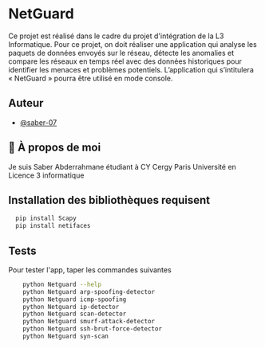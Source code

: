 # NetGuard

Ce projet est réalisé dans le cadre du projet d'intégration de la L3 Informatique.
Pour ce projet, on doit réaliser une application qui analyse les paquets de données envoyés sur le réseau, détecte les anomalies et compare les réseaux en temps réel avec des données historiques pour identifier les menaces et problèmes potentiels.
L’application qui s’intitulera « NetGuard » pourra être utilisé en mode console.

## Auteur

- [@saber-07](https://github.com/saber-07)


## 🚀 À propos de moi

Je suis Saber Abderrahmane étudiant à CY Cergy Paris Université en Licence 3 informatique


## Installation des bibliothèques requisent

```bash
  pip install Scapy
  pip install netifaces
```
    
  
##  Tests

Pour tester l'app, taper les commandes suivantes

```bash
    python Netguard --help
    python Netguard arp-spoofing-detector
    python Netguard icmp-spoofing
    python Netguard ip-detector
    python Netguard scan-detector
    python Netguard smurf-attack-detector
    python Netguard ssh-brut-force-detector
    python Netguard syn-scan

```

